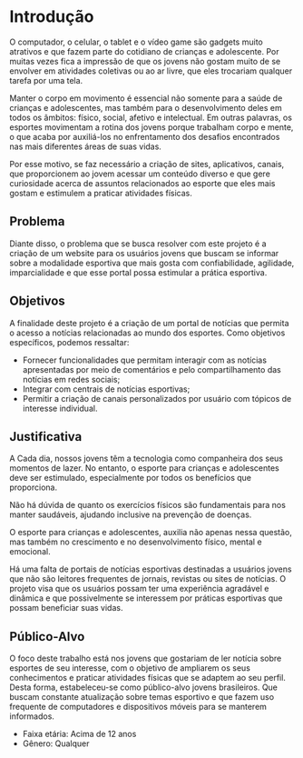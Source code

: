 # Introdução

O computador, o celular, o tablet e o vídeo game são gadgets muito atrativos e que fazem parte do cotidiano de crianças e adolescente. Por muitas vezes fica a impressão de que os jovens não gostam muito de se envolver em atividades coletivas ou ao ar livre, que eles trocariam qualquer tarefa por uma tela.

Manter o corpo em movimento é essencial não somente para a saúde de crianças e adolescentes, mas também para o desenvolvimento deles em todos os âmbitos: físico, social, afetivo e intelectual. Em outras palavras, os esportes movimentam a rotina dos jovens porque trabalham corpo e mente, o que acaba por auxiliá-los no enfrentamento dos desafios encontrados nas mais diferentes áreas de suas vidas.

Por esse motivo, se faz necessário a criação de sites, aplicativos, canais, que proporcionem ao jovem acessar um conteúdo diverso e que gere curiosidade acerca de assuntos relacionados ao esporte que eles mais gostam e estimulem a praticar atividades físicas.


## Problema

Diante disso, o problema que se busca resolver com este projeto é a criação de um website para os usuários jovens que buscam se informar sobre a modalidade esportiva que mais gosta com confiabilidade, agilidade, imparcialidade e que esse portal possa estimular a prática esportiva.

## Objetivos

A finalidade deste projeto é a criação de um portal de notícias que permita o acesso a notícias relacionadas ao mundo dos esportes. Como objetivos específicos, podemos ressaltar:
- Fornecer funcionalidades que permitam interagir com as notícias apresentadas por meio de comentários e pelo compartilhamento das notícias em redes sociais;
- Integrar com centrais de notícias esportivas;
- Permitir a criação de canais personalizados por usuário com tópicos de interesse individual.



## Justificativa

A Cada dia, nossos jovens têm a tecnologia como companheira dos seus momentos de lazer. No entanto, o esporte para crianças e adolescentes deve ser estimulado, especialmente por todos os benefícios que proporciona.

Não há dúvida de quanto os exercícios físicos são fundamentais para nos manter saudáveis, ajudando inclusive na prevenção de doenças.

O esporte para crianças e adolescentes, auxilia não apenas nessa questão, mas também no crescimento e no desenvolvimento físico, mental e emocional.

Há uma falta de portais de notícias esportivas destinadas a usuários jovens que não são leitores frequentes de jornais, revistas ou sites de notícias. O projeto visa que os usuários possam ter uma experiência agradável e dinâmica e que possivelmente se interessem por práticas esportivas que possam beneficiar suas vidas.

## Público-Alvo


O foco deste trabalho está nos jovens que gostariam de ler notícia sobre esportes de seu interesse, com o objetivo de ampliarem os seus conhecimentos e praticar atividades físicas que se adaptem ao seu perfil. Desta forma, estabeleceu-se como público-alvo jovens brasileiros. Que buscam constante atualização sobre temas esportivo e que fazem uso frequente de computadores e dispositivos móveis para se manterem informados. 
-	Faixa etária: Acima de 12 anos
-	Gênero: Qualquer


